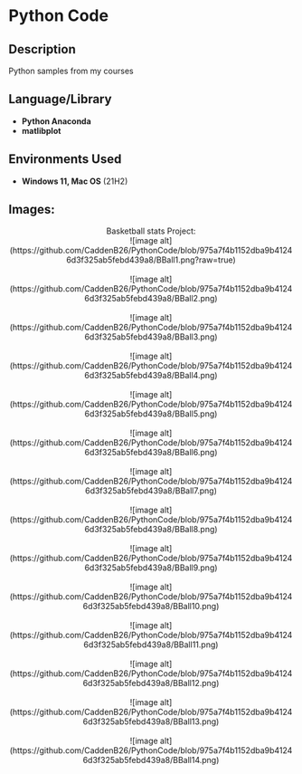 <h1>Python Code</h1>


<h2>Description</h2>
Python samples from my courses
<br />


<h2>Language/Library</h2>

- <b>Python Anaconda</b> 
- <b>matlibplot</b>

<h2>Environments Used </h2>

- <b>Windows 11, Mac OS</b> (21H2)

<h2>Images:</h2>

<p align="center">
Basketball stats Project: <br/>
![image alt](https://github.com/CaddenB26/PythonCode/blob/975a7f4b1152dba9b41246d3f325ab5febd439a8/BBall1.png?raw=true)
<br />
<br />
![image alt](https://github.com/CaddenB26/PythonCode/blob/975a7f4b1152dba9b41246d3f325ab5febd439a8/BBall2.png)
<br />
<br />
![image alt](https://github.com/CaddenB26/PythonCode/blob/975a7f4b1152dba9b41246d3f325ab5febd439a8/BBall3.png)
<br />
<br />
![image alt](https://github.com/CaddenB26/PythonCode/blob/975a7f4b1152dba9b41246d3f325ab5febd439a8/BBall4.png)
<br />
<br />
![image alt](https://github.com/CaddenB26/PythonCode/blob/975a7f4b1152dba9b41246d3f325ab5febd439a8/BBall5.png)
<br />
<br />
![image alt](https://github.com/CaddenB26/PythonCode/blob/975a7f4b1152dba9b41246d3f325ab5febd439a8/BBall6.png)
<br />
<br />
![image alt](https://github.com/CaddenB26/PythonCode/blob/975a7f4b1152dba9b41246d3f325ab5febd439a8/BBall7.png)
<br />
<br />
 ![image alt](https://github.com/CaddenB26/PythonCode/blob/975a7f4b1152dba9b41246d3f325ab5febd439a8/BBall8.png)
<br />
<br />
 ![image alt](https://github.com/CaddenB26/PythonCode/blob/975a7f4b1152dba9b41246d3f325ab5febd439a8/BBall9.png)
<br />
<br />
 ![image alt](https://github.com/CaddenB26/PythonCode/blob/975a7f4b1152dba9b41246d3f325ab5febd439a8/BBall10.png)
<br />
<br />
 ![image alt](https://github.com/CaddenB26/PythonCode/blob/975a7f4b1152dba9b41246d3f325ab5febd439a8/BBall11.png)
<br />
<br />
 ![image alt](https://github.com/CaddenB26/PythonCode/blob/975a7f4b1152dba9b41246d3f325ab5febd439a8/BBall12.png)
<br />
<br />
 ![image alt](https://github.com/CaddenB26/PythonCode/blob/975a7f4b1152dba9b41246d3f325ab5febd439a8/BBall13.png)
<br />
<br />
 ![image alt](https://github.com/CaddenB26/PythonCode/blob/975a7f4b1152dba9b41246d3f325ab5febd439a8/BBall14.png)
<br />
<br />
</p>

<!--
 ```diff
- text in red
+ text in green
! text in orange
# text in gray
@@ text in purple (and bold)@@
```
--!>
